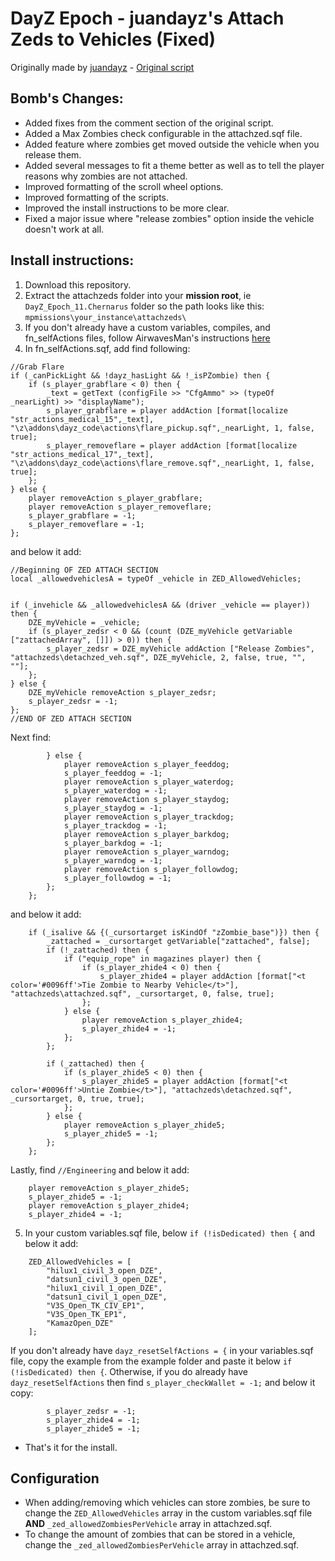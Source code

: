 # DayZ Epoch - juandayz's Attach Zeds to Vehicles (Fixed)
Originally made by [juandayz](https://epochmod.com/forum/profile/36144-juandayz/) - 
[Original script](https://epochmod.com/forum/topic/43837-release-attach-zeds-to-vehicles/)
## Bomb's Changes:
* Added fixes from the comment section of the original script.
* Added a Max Zombies check configurable in the attachzed.sqf file.
* Added feature where zombies get moved outside the vehicle when you release them. 
* Added several messages to fit a theme better as well as to tell the player reasons why zombies are not attached.
* Improved formatting of the scroll wheel options.
* Improved formatting of the scripts.
* Improved the install instructions to be more clear.
* Fixed a major issue where "release zombies" option inside the vehicle doesn't work at all.

## Install instructions:
1. Download this repository.
2. Extract the attachzeds folder into your __mission root__, ie `DayZ_Epoch_11.Chernarus` folder so the path looks like this: `mpmissions\your_instance\attachzeds\`
3. If you don't already have a custom variables, compiles, and fn_selfActions files, follow AirwavesMan's instructions [here](https://github.com/AirwavesMan/custom-epoch-functions)
4. In fn_selfActions.sqf, add find following:
~~~sqf
//Grab Flare
if (_canPickLight && !dayz_hasLight && !_isPZombie) then {
	if (s_player_grabflare < 0) then {
		_text = getText (configFile >> "CfgAmmo" >> (typeOf _nearLight) >> "displayName");
		s_player_grabflare = player addAction [format[localize "str_actions_medical_15",_text], "\z\addons\dayz_code\actions\flare_pickup.sqf",_nearLight, 1, false, true];
		s_player_removeflare = player addAction [format[localize "str_actions_medical_17",_text], "\z\addons\dayz_code\actions\flare_remove.sqf",_nearLight, 1, false, true];
	};
} else {
	player removeAction s_player_grabflare;
	player removeAction s_player_removeflare;
	s_player_grabflare = -1;
	s_player_removeflare = -1;
};
~~~

and below it add:
~~~sqf
//Beginning OF ZED ATTACH SECTION
local _allowedvehiclesA = typeOf _vehicle in ZED_AllowedVehicles;


if (_invehicle && _allowedvehiclesA && (driver _vehicle == player)) then {
    DZE_myVehicle = _vehicle;
    if (s_player_zedsr < 0 && (count (DZE_myVehicle getVariable ["zattachedArray", []]) > 0)) then {
        s_player_zedsr = DZE_myVehicle addAction ["Release Zombies", "attachzeds\detachzed_veh.sqf", DZE_myVehicle, 2, false, true, "", ""];
    };
} else {
    DZE_myVehicle removeAction s_player_zedsr;
    s_player_zedsr = -1;
};
//END OF ZED ATTACH SECTION
~~~

Next find:
~~~sqf
		} else {
			player removeAction s_player_feeddog;
			s_player_feeddog = -1;
			player removeAction s_player_waterdog;
			s_player_waterdog = -1;
			player removeAction s_player_staydog;
			s_player_staydog = -1;
			player removeAction s_player_trackdog;
			s_player_trackdog = -1;
			player removeAction s_player_barkdog;
			s_player_barkdog = -1;
			player removeAction s_player_warndog;
			s_player_warndog = -1;
			player removeAction s_player_followdog;
			s_player_followdog = -1;
		};
	};
~~~

and below it add:
~~~
    if (_isalive && {(_cursortarget isKindOf "zZombie_base")}) then {
		_zattached = _cursortarget getVariable["zattached", false];
		if (!_zattached) then {
			if ("equip_rope" in magazines player) then {
				if (s_player_zhide4 < 0) then {
					s_player_zhide4 = player addAction [format["<t color='#0096ff'>Tie Zombie to Nearby Vehicle</t>"], "attachzeds\attachzed.sqf", _cursortarget, 0, false, true];
				};
			} else {
				player removeAction s_player_zhide4;
				s_player_zhide4 = -1;
			};
		};
		
		if (_zattached) then {
			if (s_player_zhide5 < 0) then {
				s_player_zhide5 = player addAction [format["<t color='#0096ff'>Untie Zombie</t>"], "attachzeds\detachzed.sqf", _cursortarget, 0, true, true];
			};
		} else {
			player removeAction s_player_zhide5;
			s_player_zhide5 = -1;
		};
	};
~~~

Lastly, find `//Engineering` and below it add:
~~~sqf
    player removeAction s_player_zhide5;
	s_player_zhide5 = -1;
	player removeAction s_player_zhide4;
	s_player_zhide4 = -1;
~~~

5. In your custom variables.sqf file, below `if (!isDedicated) then {` and below it add:
~~~
	ZED_AllowedVehicles = [
		"hilux1_civil_3_open_DZE",
		"datsun1_civil_3_open_DZE",
		"hilux1_civil_1_open_DZE",
		"datsun1_civil_1_open_DZE",
		"V3S_Open_TK_CIV_EP1",
		"V3S_Open_TK_EP1",
		"KamazOpen_DZE"
	];
~~~

If you don't already have `dayz_resetSelfActions = {` in your variables.sqf file, copy the example from the example folder and paste it below `if (!isDedicated) then {`. Otherwise, if you do already have `dayz_resetSelfActions` then find `s_player_checkWallet = -1;` and below it copy:
~~~sqf
		s_player_zedsr = -1;
		s_player_zhide4 = -1;
		s_player_zhide5 = -1;
~~~

* That's it for the install.

## Configuration
* When adding/removing which vehicles can store zombies, be sure to change the `ZED_AllowedVehicles` array in the custom variables.sqf file __AND__ `_zed_allowedZombiesPerVehicle` array in attachzed.sqf.
* To change the amount of zombies that can be stored in a vehicle, change the `_zed_allowedZombiesPerVehicle` array in attachzed.sqf.